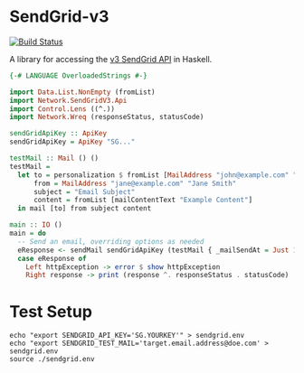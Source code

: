 # SendGrid-v3
[![Build Status](https://travis-ci.org/marcelbuesing/sendgrid-v3.svg?branch=dev)](https://travis-ci.org/marcelbuesing/sendgrid-v3)

A library for accessing the [v3 SendGrid API](https://sendgrid.com/docs/API_Reference/api_v3.html) in Haskell.

```Haskell
{-# LANGUAGE OverloadedStrings #-}

import Data.List.NonEmpty (fromList)
import Network.SendGridV3.Api
import Control.Lens ((^.))
import Network.Wreq (responseStatus, statusCode)

sendGridApiKey :: ApiKey
sendGridApiKey = ApiKey "SG..."

testMail :: Mail () ()
testMail =
  let to = personalization $ fromList [MailAddress "john@example.com" "John Doe"]
      from = MailAddress "jane@example.com" "Jane Smith"
      subject = "Email Subject"
      content = fromList [mailContentText "Example Content"]
  in mail [to] from subject content

main :: IO ()
main = do
  -- Send an email, overriding options as needed
  eResponse <- sendMail sendGridApiKey (testMail { _mailSendAt = Just 1516468000 })
  case eResponse of
    Left httpException -> error $ show httpException
    Right response -> print (response ^. responseStatus . statusCode)
```

# Test Setup
```
echo "export SENDGRID_API_KEY='SG.YOURKEY'" > sendgrid.env
echo "export SENDGRID_TEST_MAIL='target.email.address@doe.com' > sendgrid.env
source ./sendgrid.env
```
